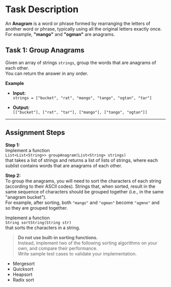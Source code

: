 # Task Description

An **Anagram** is a word or phrase formed by rearranging the letters of another word or phrase, typically using all the original letters exactly once.  
For example, **"mango"** and **"ogman"** are anagrams.

## Task 1: Group Anagrams

Given an array of strings `strings`, group the words that are anagrams of each other.  
You can return the answer in any order.

**Example**

- **Input:**  
  `strings = ["bucket", "rat", "mango", "tango", "ogtan", "tar"]`

- **Output:**  
  `[["bucket"], ["rat", "tar"], ["mango"], ["tango", "ogtan"]]`

---

## Assignment Steps

**Step 1:**  
Implement a function  
`List<List<String>> groupAnagram(List<String> strings)`  
that takes a list of strings and returns a list of lists of strings, where each sublist contains words that are anagrams of each other.

**Step 2:**  
To group the anagrams, you will need to sort the characters of each string (according to their ASCII codes). Strings that, when sorted, result in the same sequence of characters should be grouped together (i.e., in the same "anagram bucket").  
For example, after sorting, both `"mango"` and `"ogman"` become `"agmno"` and so they are grouped together.

Implement a function  
`String sortString(String str)`  
that sorts the characters in a string.

> **Do not use built-in sorting functions.**  
> Instead, implement two of the following sorting algorithms on your own, and compare their performance.  
> Write sample test cases to validate your implementation.

- Mergesort
- Quicksort
- Heapsort
- Radix sort